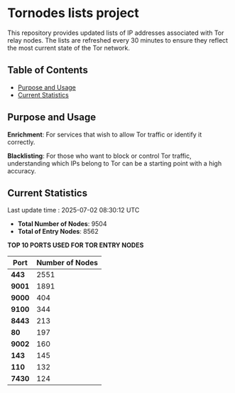# Tornodes lists project

This repository provides updated lists of IP addresses associated with Tor relay nodes. The lists are refreshed every 30 minutes to ensure they reflect the most current state of the Tor network.

## Table of Contents

- [Purpose and Usage](#purpose-and-usage)
- [Current Statistics](#current-statistics)


## Purpose and Usage

**Enrichment**: For services that wish to allow Tor traffic or identify it correctly.

**Blacklisting**: For those who want to block or control Tor traffic, understanding which IPs belong to Tor can be a starting point with a high accuracy.

## Current Statistics

Last update time : 2025-07-02 08:30:12 UTC

- **Total Number of Nodes**: 9504
- **Total of Entry Nodes**: 8562

**TOP 10 PORTS USED FOR TOR ENTRY NODES**

| **Port** | **Number of Nodes** |
|------|-----------------|
| **443**   | 2551  |
| **9001**   | 1891  |
| **9000**   | 404  |
| **9100**   | 344  |
| **8443**   | 213  |
| **80**   | 197  |
| **9002**   | 160  |
| **143**   | 145  |
| **110**   | 132  |
| **7430**   | 124  |

